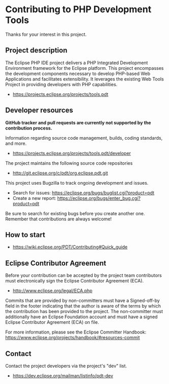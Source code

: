 # Contributing to PHP Development Tools

Thanks for your interest in this project.

## Project description

The Eclipse PHP IDE project delivers a PHP Integrated Development Environment
framework for the Eclipse platform. This project encompasses the development
components necessary to develop PHP-based Web Applications and facilitates
extensibility. It leverages the existing Web Tools Project in providing
developers with PHP capabilities.

* https://projects.eclipse.org/projects/tools.pdt

## Developer resources

__GitHub tracker and pull requests are currently not supported by the contribution process.__

Information regarding source code management, builds, coding standards, and
more.

* https://projects.eclipse.org/projects/tools.pdt/developer

The project maintains the following source code repositories

* http://git.eclipse.org/c/pdt/org.eclipse.pdt.git

This project uses Bugzilla to track ongoing development and issues.

* Search for issues: https://eclipse.org/bugs/buglist.cgi?product=pdt
* Create a new report: https://eclipse.org/bugs/enter_bug.cgi?product=pdt

Be sure to search for existing bugs before you create another one. Remember that
contributions are always welcome!

## How to start

* https://wiki.eclipse.org/PDT/Contributing#Quick_guide

## Eclipse Contributor Agreement

Before your contribution can be accepted by the project team contributors must
electronically sign the Eclipse Contributor Agreement (ECA).

* http://www.eclipse.org/legal/ECA.php

Commits that are provided by non-committers must have a Signed-off-by field in
the footer indicating that the author is aware of the terms by which the
contribution has been provided to the project. The non-committer must
additionally have an Eclipse Foundation account and must have a signed Eclipse
Contributor Agreement (ECA) on file.

For more information, please see the Eclipse Committer Handbook:
https://www.eclipse.org/projects/handbook/#resources-commit

## Contact

Contact the project developers via the project's "dev" list.

* https://dev.eclipse.org/mailman/listinfo/pdt-dev
